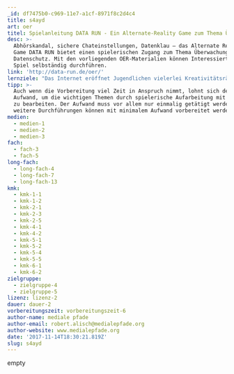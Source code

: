 ```yaml
---
_id: df7475b0-c969-11e7-a1cf-8971f8c2d4c4
title: s4ayd
art: oer
titel: Spielanleitung DATA RUN - Ein Alternate-Reality Game zum Thema Überwachung
desc: >-
  Abhörskandal, sichere Chateinstellungen, Datenklau – das Alternate Reality
  Game DATA RUN bietet einen spielerischen Zugang zum Thema Überwachung und
  Datenschutz. Mit den vorliegenden OER-Materialien können Interessierte das
  Spiel selbständig durchführen.
link: 'http://data-run.de/oer/'
lernziele: "Das Internet eröffnet Jugendlichen vielerlei Kreativitätsräume und Partizipationsmöglichkeiten, gleichzeitig wird das Netz aber von Staaten überwacht und von Unternehmen kommerzialisiert. Für eine selbstbestimmte und sichere Bewegung in den digitalen Welten müssen Jugendliche darüber informiert werden, wie sie damit umgehen sollen und was sie tun können, um ihre Daten zu schützen. \r\n\r\nÜberwachung ist ein komplexes und abstraktes Thema, und gefühlt “weit weg” von der Realität der Jugendlichen. Für Lehrkräfte ist es deshalb eine ganz besondere Herausforderung jungen Menschen dieses Thema anschaulich und praxisnah auf Augenhöhe zu vermitteln. Denn viele Menschen, egal welchen Alters, verbinden eine große Ohnmacht oder Gleichgültigkeit mit den Themen Überwachung und Datenschutz.\r\n \r\nDATA RUN bietet hier einen niedrigschwelligen, spielerischen Einstieg und öffnet “Gesprächs-Türen” für unterschiedliche Themen aus dem Bereich.\r\n\r\nZiel ist es bewusst zu machen, dass Überwachung allgegenwärtig ist, permanent praktiziert wird und jeden betrifft. Die Teilnehmenden sollen erfahren, welche (technischen) Möglichkeiten vorhanden sind, aber auch grundsätzlich eine Diskussionsplattform bekommen, um sich und ihre Meinung auszudrücken. Folgende Grundlagen sollen oder können, je nach Fokus der methodischen Auswertung, vermittelt werden:\r\n\r\nWie sieht ein sicheres Passwort aus?\r\nWas ist Verschlüsselung?\r\nWas ist Datensparsamkeit?\r\nWas ist Webtracking und welche Möglichkeiten gibt es, dies zu unterbinden?\r\n..."
tipp: >-
  Auch wenn die Vorbereitung viel Zeit in Anspruch nimmt, lohnt sich der
  Aufwand, um die wichtigen Themen durch spielerische Aufarbeitung mit den SuS
  zu bearbeiten. Der Aufwand muss vor allem nur einmalig getätigt werden,
  weitere Durchführungen können mit minimalem Aufwand vorbereitet werden.
medien:
  - medien-1
  - medien-2
  - medien-3
fach:
  - fach-3
  - fach-5
long-fach:
  - long-fach-4
  - long-fach-7
  - long-fach-13
kmk:
  - kmk-1-1
  - kmk-1-2
  - kmk-2-1
  - kmk-2-3
  - kmk-2-5
  - kmk-4-1
  - kmk-4-2
  - kmk-5-1
  - kmk-5-2
  - kmk-5-4
  - kmk-5-5
  - kmk-6-1
  - kmk-6-2
zielgruppe:
  - zielgruppe-4
  - zielgruppe-5
lizenz: lizenz-2
dauer: dauer-2
vorbereitungszeit: vorbereitungszeit-6
author-name: mediale pfade
author-email: robert.alisch@medialepfade.org
author-website: www.medialepfade.org
date: '2017-11-14T18:30:21.819Z'
slug: s4ayd
---
```

empty
